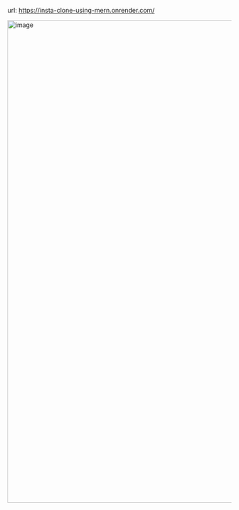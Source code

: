 url: https://insta-clone-using-mern.onrender.com/

<img width="1084" alt="image" src="https://github.com/sheru007/insta-clone-using-MERN/assets/77526923/1f480914-0be7-4836-95d7-6f40e19fb0e9">

